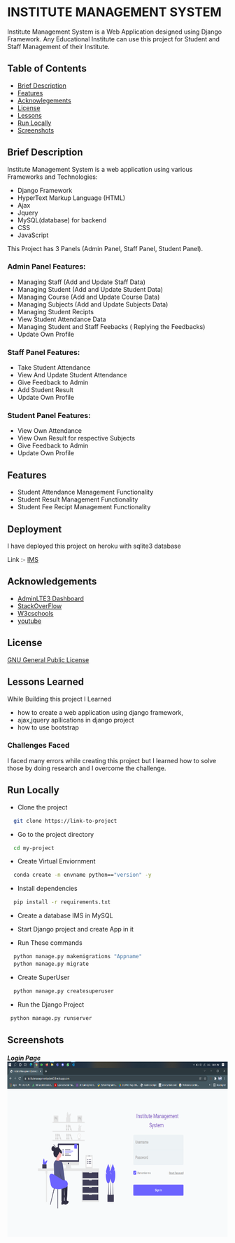 
# INSTITUTE MANAGEMENT SYSTEM

Institute Management System is a Web Application designed using Django Framework.
Any Educational Institute can use this project for Student and Staff Management of their Institute. 


## Table of Contents

- [Brief Description](#BriefDescription)
- [Features](#Features)
- [Acknowlegements](#Acknowlegements)
- [License](#License)
- [Lessons](#Lessons)
- [Run Locally](#RunLocally)
- [Screenshots](#Screenshots)
## Brief Description

Institute Management System is a web application using various Frameworks and Technologies:

- Django Framework
- HyperText Markup Language (HTML)
- Ajax
- Jquery
- MySQL(database) for backend
- CSS
- JavaScript

This Project has 3 Panels (Admin Panel, Staff Panel, Student Panel).

### Admin Panel Features:
- Managing Staff (Add and Update Staff Data)
- Managing Student (Add and Update Student Data)
- Managing Course (Add and Update Course Data)
- Managing Subjects (Add and Update Subjects Data)
- Managing Student Recipts
- View Student Attendance Data
- Managing Student and Staff Feebacks ( Replying the Feedbacks)
- Update Own Profile

### Staff Panel Features:
- Take Student Attendance 
- View And Update Student Attendance
- Give Feedback to Admin 
- Add Student Result
- Update Own Profile

### Student Panel Features:
- View Own Attendance
- View Own Result for respective Subjects
- Give Feedback to Admin
- Update Own Profile



## Features

- Student Attendance Management Functionality
- Student Result Management Functionality
- Student Fee Recipt Management Functionality

## Deployment 
I have deployed this project on heroku with sqlite3 database

Link :- 
[IMS](https://institutemanagementsystem05.herokuapp.com/)


## Acknowledgements

 - [AdminLTE3 Dashboard](https://adminlte.io/themes/v3/)
 - [StackOverFlow](https://stackoverflow.com/questions/6498373/getting-started-with-python-and-django/)
 - [W3cschools](https://www.w3schools.com/jquERy/default.asp)
 - [youtube](https://www.youtube.com/)
## License

[GNU General Public License](https://www.gnu.org/licenses/gpl-3.0.en.html)


## Lessons Learned

While Building this project I Learned 
- how to create a web application using django framework,
- ajax,jquery apllications in django project
- how to use bootstrap

### Challenges Faced
I faced many errors while creating this project but I learned 
how to solve those by doing research and I overcome the challenge.


## Run Locally

- Clone the project

```bash
  git clone https://link-to-project
```

- Go to the project directory

```bash
  cd my-project
```
- Create Virtual Enviornment

```bash
  conda create -n envname python=="version" -y
```

- Install dependencies

```bash
  pip install -r requirements.txt
```

- Create a database IMS in MySQL
- Start Django project and create App in it

- Run These commands 
```bash
  python manage.py makemigrations "Appname"
  python manage.py migrate
```
- Create SuperUser
```bash
  python manage.py createsuperuser
```
- Run the Django Project

```bash
 python manage.py runserver
```


## Screenshots

<h5>Login Page
<img src="screenshots/login_page.png" alt="login_page" width="800" height="400">


